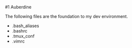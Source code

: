 #1 Auberdine

The following files are the foundation to my dev environment.

* .bash_aliases
* .bashrc
* .tmux_conf
* .vimrc
